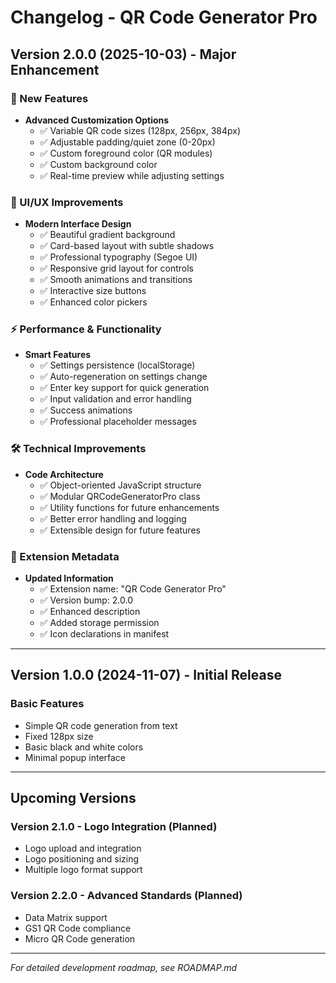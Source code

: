 # Changelog - QR Code Generator Pro

## Version 2.0.0 (2025-10-03) - Major Enhancement

### 🎉 New Features
- **Advanced Customization Options**
  - ✅ Variable QR code sizes (128px, 256px, 384px)
  - ✅ Adjustable padding/quiet zone (0-20px)
  - ✅ Custom foreground color (QR modules)
  - ✅ Custom background color
  - ✅ Real-time preview while adjusting settings

### 🎨 UI/UX Improvements
- **Modern Interface Design**
  - ✅ Beautiful gradient background
  - ✅ Card-based layout with subtle shadows
  - ✅ Professional typography (Segoe UI)
  - ✅ Responsive grid layout for controls
  - ✅ Smooth animations and transitions
  - ✅ Interactive size buttons
  - ✅ Enhanced color pickers

### ⚡ Performance & Functionality
- **Smart Features**
  - ✅ Settings persistence (localStorage)
  - ✅ Auto-regeneration on settings change
  - ✅ Enter key support for quick generation
  - ✅ Input validation and error handling
  - ✅ Success animations
  - ✅ Professional placeholder messages

### 🛠 Technical Improvements
- **Code Architecture**
  - ✅ Object-oriented JavaScript structure
  - ✅ Modular QRCodeGeneratorPro class
  - ✅ Utility functions for future enhancements
  - ✅ Better error handling and logging
  - ✅ Extensible design for future features

### 📱 Extension Metadata
- **Updated Information**
  - ✅ Extension name: "QR Code Generator Pro"
  - ✅ Version bump: 2.0.0
  - ✅ Enhanced description
  - ✅ Added storage permission
  - ✅ Icon declarations in manifest

---

## Version 1.0.0 (2024-11-07) - Initial Release

### Basic Features
- Simple QR code generation from text
- Fixed 128px size
- Basic black and white colors
- Minimal popup interface

---

## Upcoming Versions

### Version 2.1.0 - Logo Integration (Planned)
- Logo upload and integration
- Logo positioning and sizing
- Multiple logo format support

### Version 2.2.0 - Advanced Standards (Planned)
- Data Matrix support
- GS1 QR Code compliance
- Micro QR Code generation

---

*For detailed development roadmap, see ROADMAP.md*